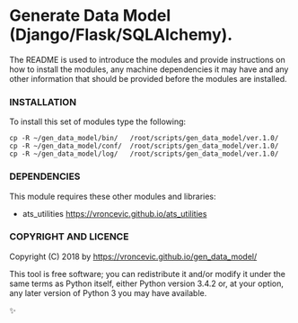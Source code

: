 # Generate Data Model (Django/Flask/SQLAlchemy).

The README is used to introduce the modules and provide instructions on
how to install the modules, any machine dependencies it may have and any
other information that should be provided before the modules are installed.

### INSTALLATION

To install this set of modules type the following:

```
cp -R ~/gen_data_model/bin/   /root/scripts/gen_data_model/ver.1.0/
cp -R ~/gen_data_model/conf/  /root/scripts/gen_data_model/ver.1.0/
cp -R ~/gen_data_model/log/   /root/scripts/gen_data_model/ver.1.0/
```

### DEPENDENCIES

This module requires these other modules and libraries:

* ats_utilities https://vroncevic.github.io/ats_utilities

### COPYRIGHT AND LICENCE

Copyright (C) 2018 by https://vroncevic.github.io/gen_data_model/

This tool is free software; you can redistribute it and/or modify
it under the same terms as Python itself, either Python version 3.4.2 or,
at your option, any later version of Python 3 you may have available.

:sparkles:
